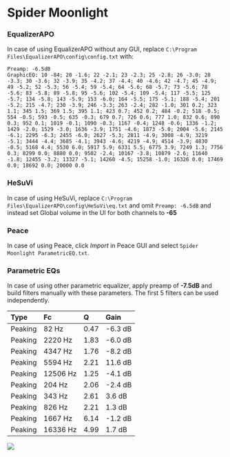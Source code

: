 # Spider Moonlight

### EqualizerAPO
In case of using EqualizerAPO without any GUI, replace `C:\Program Files\EqualizerAPO\config\config.txt`
with:
```
Preamp: -6.5dB
GraphicEQ: 10 -84; 20 -1.6; 22 -2.1; 23 -2.3; 25 -2.8; 26 -3.0; 28 -3.3; 30 -3.6; 32 -3.9; 35 -4.2; 37 -4.4; 40 -4.6; 42 -4.7; 45 -4.9; 49 -5.2; 52 -5.3; 56 -5.4; 59 -5.4; 64 -5.6; 68 -5.7; 73 -5.6; 78 -5.6; 83 -5.8; 89 -5.8; 95 -5.6; 102 -5.4; 109 -5.4; 117 -5.5; 125 -5.7; 134 -5.8; 143 -5.9; 153 -6.0; 164 -5.5; 175 -5.1; 188 -5.4; 201 -5.2; 215 -4.7; 230 -3.9; 246 -3.3; 263 -2.4; 282 -1.0; 301 0.2; 323 1.1; 345 1.5; 369 1.5; 395 1.1; 423 0.7; 452 0.2; 484 -0.2; 518 -0.5; 554 -0.5; 593 -0.5; 635 -0.3; 679 0.7; 726 0.6; 777 1.0; 832 0.6; 890 0.3; 952 0.1; 1019 -0.1; 1090 -0.3; 1167 -0.4; 1248 -0.6; 1336 -1.2; 1429 -2.0; 1529 -3.0; 1636 -3.9; 1751 -4.6; 1873 -5.0; 2004 -5.6; 2145 -6.1; 2295 -6.3; 2455 -6.0; 2627 -5.3; 2811 -4.9; 3008 -4.9; 3219 -5.1; 3444 -4.4; 3685 -4.1; 3943 -4.6; 4219 -4.9; 4514 -3.9; 4830 -0.5; 5168 4.4; 5530 6.0; 5917 5.9; 6331 5.5; 6775 3.9; 7249 1.3; 7756 0.3; 8299 0.0; 8880 0.0; 9502 -2.4; 10167 -3.8; 10879 -2.6; 11640 -1.8; 12455 -3.2; 13327 -5.1; 14260 -4.5; 15258 -1.0; 16326 0.0; 17469 0.0; 18692 0.0; 20000 0.0
```

### HeSuVi
In case of using HeSuVi, replace `C:\Program Files\EqualizerAPO\config\HeSuVi\eq.txt` and omit `Preamp:
-6.5dB` and instead set Global volume in the UI for both channels to **-65**

### Peace
In case of using Peace, click *Import* in Peace GUI and select `Spider Moonlight ParametricEQ.txt`.

### Parametric EQs
In case of using other parametric equalizer, apply preamp of **-7.5dB** and build filters manually with
these parameters. The first 5 filters can be used independently.

| Type    | Fc       |    Q | Gain    |
|:--------|:---------|:-----|:--------|
| Peaking | 82 Hz    | 0.47 | -6.3 dB |
| Peaking | 2220 Hz  | 1.83 | -6.0 dB |
| Peaking | 4347 Hz  | 1.76 | -8.2 dB |
| Peaking | 5594 Hz  | 2.21 | 11.6 dB |
| Peaking | 12506 Hz | 1.25 | -4.1 dB |
| Peaking | 204 Hz   | 2.06 | -2.4 dB |
| Peaking | 343 Hz   | 2.61 | 3.6 dB  |
| Peaking | 826 Hz   | 2.21 | 1.3 dB  |
| Peaking | 1667 Hz  | 6.14 | -1.2 dB |
| Peaking | 16336 Hz | 4.99 | 1.7 dB  |

![](https://raw.githubusercontent.com/jaakkopasanen/AutoEq/master/results/headphonecom/sbaf-serious/Spider%20Moonlight/Spider%20Moonlight.png)